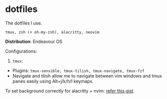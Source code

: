 # dotfiles

The dotfiles I use.

```
tmux, zsh (+ oh-my-zsh), alacritty, neovim
```

**Distribution**: Endeavour OS

Configurations:

1. `tmux`:
  * Plugins: `tmux-sensible, tmux-tilish, tmux-navigate, tmux-fzf`
  * Navigate and tilish allow me to navigate between vim windows and tmux panes easily using Alt+j/k/h/l keymaps.

To set background correctly for alacritty + nvim: [refer this gist]( https://gist.github.com/andersevenrud/015e61af2fd264371032763d4ed965b6?permalink_comment_id=4109663#gistcomment-4109663 ).
